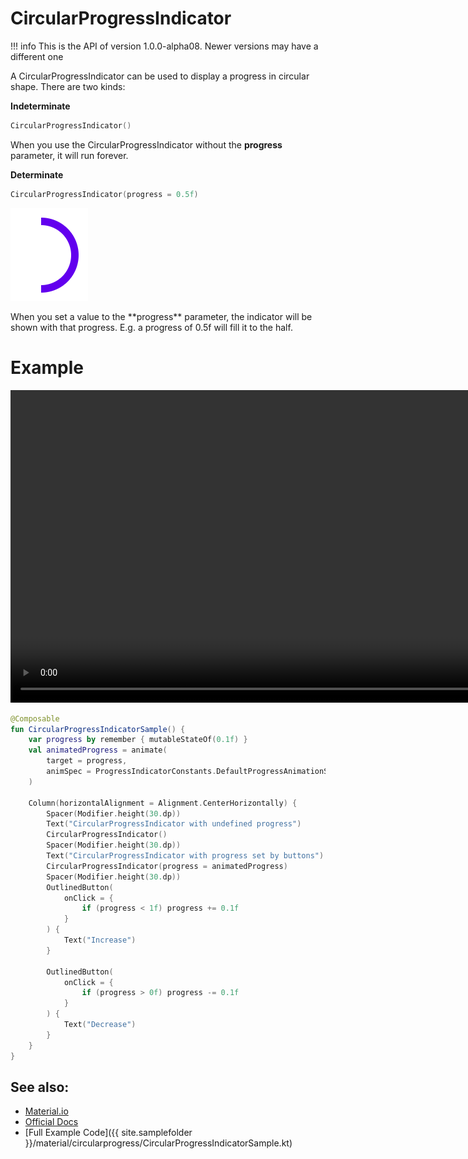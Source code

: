 # CircularProgressIndicator

!!! info
    This is the API of version 1.0.0-alpha08. Newer versions may have a different one

A CircularProgressIndicator can be used to display a progress in circular shape.
There are two kinds:

**Indeterminate**

```kotlin
CircularProgressIndicator()
```

When you use the CircularProgressIndicator without the **progress** parameter, it will run forever.


**Determinate**

```kotlin
CircularProgressIndicator(progress = 0.5f)
```

<p align="left">
  <img src ="../../images/material/circularprogressindicator/progresshalf.png"  />
</p>
When you set a value to the **progress** parameter, the indicator will be shown with that progress.
E.g. a progress of 0.5f will fill it to the half.

# Example
<div>
<video height="500" align="center" controls>
  <source src="../../images/material/circularprogressindicator/circularprogress.mp4" type="video/mp4" align="center">
</video>
</div>

```kotlin
@Composable
fun CircularProgressIndicatorSample() {
    var progress by remember { mutableStateOf(0.1f) }
    val animatedProgress = animate(
        target = progress,
        animSpec = ProgressIndicatorConstants.DefaultProgressAnimationSpec
    )

    Column(horizontalAlignment = Alignment.CenterHorizontally) {
        Spacer(Modifier.height(30.dp))
        Text("CircularProgressIndicator with undefined progress")
        CircularProgressIndicator()
        Spacer(Modifier.height(30.dp))
        Text("CircularProgressIndicator with progress set by buttons")
        CircularProgressIndicator(progress = animatedProgress)
        Spacer(Modifier.height(30.dp))
        OutlinedButton(
            onClick = {
                if (progress < 1f) progress += 0.1f
            }
        ) {
            Text("Increase")
        }

        OutlinedButton(
            onClick = {
                if (progress > 0f) progress -= 0.1f
            }
        ) {
            Text("Decrease")
        }
    }
}
```

## See also:
* [Material.io](https://material.io/components/progress-indicators#circular-progress-indicators)
* [Official Docs](https://developer.android.com/reference/kotlin/androidx/compose/material/package-summary#circularprogressindicator)
* [Full Example Code]({{ site.samplefolder }}/material/circularprogress/CircularProgressIndicatorSample.kt)

